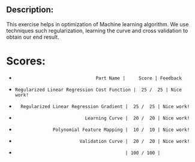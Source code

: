 ## Description:

This exercise helps in optimization of Machine learning algorithm. We use techniques such regularization, learning the curve and cross validation to obtain our end result. 

# Scores:
*                                   Part Name |     Score | Feedback

*     Regularized Linear Regression Cost Function |  25 /  25 | Nice work!
*       Regularized Linear Regression Gradient |  25 /  25 | Nice work!
*                               Learning Curve |  20 /  20 | Nice work!
*                   Polynomial Feature Mapping |  10 /  10 | Nice work!
*                             Validation Curve |  20 /  20 | Nice work!
*                                              | 100 / 100 | 

 
